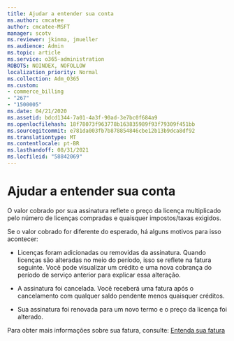 ```yaml
---
title: Ajudar a entender sua conta
ms.author: cmcatee
author: cmcatee-MSFT
manager: scotv
ms.reviewer: jkinma, jmueller
ms.audience: Admin
ms.topic: article
ms.service: o365-administration
ROBOTS: NOINDEX, NOFOLLOW
localization_priority: Normal
ms.collection: Adm_O365
ms.custom:
- commerce_billing
- "267"
- "1500005"
ms.date: 04/21/2020
ms.assetid: bdcd1344-7a01-4a3f-90ad-3e7bc0f684a9
ms.openlocfilehash: 18f78073f963778b163835989f93f79309f451bb
ms.sourcegitcommit: e781da003fb7b878854846cbe12b13b9dca8df92
ms.translationtype: MT
ms.contentlocale: pt-BR
ms.lasthandoff: 08/31/2021
ms.locfileid: "58842069"
---
```

# <a name="help-understanding-your-bill"></a>Ajudar a entender sua conta

O valor cobrado por sua assinatura reflete o preço da licença multiplicado pelo número de licenças compradas e quaisquer impostos/taxas exigidos.
  
Se o valor cobrado for diferente do esperado, há alguns motivos para isso acontecer:
  
- Licenças foram adicionadas ou removidas da assinatura. Quando licenças são alteradas no meio do período, isso se reflete na fatura seguinte. Você pode visualizar um crédito e uma nova cobrança do período de serviço anterior para explicar essa alteração.

- A assinatura foi cancelada. Você receberá uma fatura após o cancelamento com qualquer saldo pendente menos quaisquer créditos.

- Sua assinatura foi renovada para um novo termo e o preço da licença foi alterado.

Para obter mais informações sobre sua fatura, consulte: [Entenda sua fatura](https://docs.microsoft.com/microsoft-365/commerce/billing-and-payments/understand-your-invoice2)